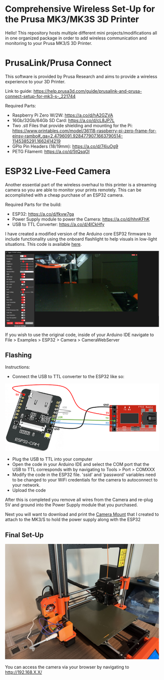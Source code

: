 # Comprehensive Wireless Set-Up for the Prusa MK3/MK3S 3D Printer

Hello! This repository hosts multiple different mini projects/modifications all in one organized package in order to add wireless communication and monitoring to your Prusa MK3/S 3D Printer.

# PrusaLink/Prusa Connect
This software is provided by Prusa Research and aims to provide a wireless experience to your 3D Printer.

Link to guide:
https://help.prusa3d.com/guide/prusalink-and-prusa-connect-setup-for-mk3-s-_221744

Required Parts:
- Raspberry Pi Zero W/2W: https://a.co/d/hA2GZVA
- 16Gb/32Gb/64Gb SD Card: https://a.co/d/cL8JP7L
- Two .stl Files that provide shielding and mounting for the Pi: https://www.printables.com/model/36118-raspberry-pi-zero-frame-for-einsy-rambo#_ga=2.4796091.928477907.1663790514-1145385291.1662414219
- GPIo Pin Headers (18/19mm): https://a.co/d/74iuOg9
- PETG Filament: https://a.co/d/5tQsqOI


# ESP32 Live-Feed Camera
Another essential part of the wireless overhaul to this printer is a streaming camera so you are able to monitor your prints remotely. This can be accomplished with a cheap purchase of an ESP32 camera.

Required Parts for the build:
- ESP32: https://a.co/d/fkvw7ga
- Power Supply module to power the Camera: https://a.co/d/hhnKFhK
- USB to TTL Converter: https://a.co/d/4ICkHfy

I have created a modified version of the Arduino core ESP32 firmware to include functionality using the onboard flashlight to help visuals in low-light situations. This code is available [here](https://github.com/TRJoseph/CompleteWirelessMK3S/tree/main/ESP32). 

![flashlight](/Docs/ReadMeImages/esp32flashlight.png)

If you wish to use the original code, inside of your Arduino IDE navigate to File > Examples > ESP32 > Camera > CameraWebServer

## Flashing

Instructions:
- Connect the USB to TTL converter to the ESP32 like so:

![flashlight](/Docs/ReadMeImages/flashingesp32.png)

- Plug the USB to TTL into your computer
- Open the code in your Arduino IDE and select the COM port that the USB to TTL corresponds with by navigating to Tools > Port > COMXXX
- Modify the code in the ESP32 file. 'ssid' and 'password' variables need to be changed to your WiFi credentials for the camera to autoconnect to your network.
- Upload the code

After this is completed you remove all wires from the Camera and re-plug 5V and ground into the Power Supply module that you purchased.

Next you will want to download and print the [Camera Mount](https://github.com/TRJoseph/CompleteWirelessMK3S/blob/main/ESP32CameraMount/ESP32MountModifiedv7.stl) that I created to attach to the MK3/S to hold the power supply along with the ESP32

## Final Set-Up
![printer](/Docs/ReadMeImages/PrusaMK3SWithMount.jpg)

You can access the camera via your browser by navigating to http://192.168.X.X/

